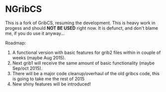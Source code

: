 # NGribCS
This is a fork of GribCS, resuming the development. This is heavy work in progess and should <b>NOT BE USED</b> right now.
It is defunct, and don't blame me, if you do use it anyway...

Roadmap:
1. A functional version with basic features for grib2 files within in couple of weeks (maybe Aug 2015).
2. Next grib1 will receive the same amount of basic functionality (maybe Sep/oct 2015).
3. There will be a major code cleanup/overhaul of the old gribcs code, this is going to take me the rest of 2015
4. New shiny features will be introduced!
 

